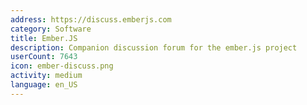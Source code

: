 ```yaml
---
address: https://discuss.emberjs.com
category: Software
title: Ember.JS
description: Companion discussion forum for the ember.js project
userCount: 7643
icon: ember-discuss.png
activity: medium
language: en_US
---
```

